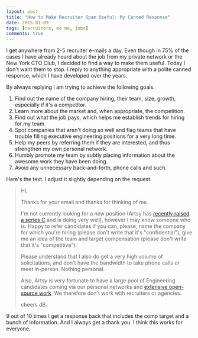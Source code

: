 ```yaml
---
layout: post
title: "How to Make Recruiter Spam Useful: My Canned Response"
date: 2015-01-09
tags: [recruiters, me me, jobs]
comments: true
---
```

I get anywhere from 2-5 recruiter e-mails a day. Even though in 75% of the cases I have already heard about the job from my private network or the New York CTO Club, I decided to find a way to make them useful. Today I don't want them to stop. I reply to anything appropriate with a polite canned response, which I have developed over the years.

By always replying I am trying to achieve the following goals.

1. Find out the name of the company hiring, their team, size, growth, especially if it's a competitor.
2. Learn more about the market and, when appropriate, the competition.
3. Find out what the job pays, which helps me establish trends for hiring for my team.
4. Spot companies that aren't doing so well and flag teams that have trouble filling executive engineering positions for a very long time.
5. Help my peers by referring them if they are interested, and thus strengthen my own personal network.
6. Humbly promote my team by subtly placing information about the awesome work they have been doing.
7. Avoid any unnecessary back-and-forth, phone calls and such.

Here's the text. I adjust it slightly depending on the request.

> Hi,
>
> Thanks for your email and thanks for thinking of me.
>
> I'm not currently looking for a new position (Artsy has [recently raised a series C](https://web.archive.org/web/20150708200318/https://blogs.wsj.com/privateequity/2015/03/26/catterton-leads-25-million-funding-round-for-artsy/) and is doing very well), however I may know someone who is. Happy to refer candidates if you can, please, name the company for which you're hiring (please don't write that it's "confidential"), give me an idea of the team and target compensation (please don't write that it's "competitive").
>
> Please understand that I also do get a very high volume of solicitations, and don't have the bandwidth to take phone calls or meet in-person. Nothing personal.
>
> Also, Artsy is very fortunate to have a large pool of Engineering candidates coming via our personal networks and [extensive open-source work](https://artsy.github.io/open-source). We therefore don't work with recruiters or agencies.
>
> cheers
> dB.

9 out of 10 times I get a response back that includes the comp target and a bunch of information. And I always get a thank you. I think this works for everyone.
